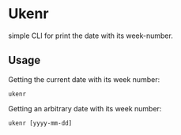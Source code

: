 # Ukenr

simple CLI for print the date with its week-number.

## Usage

Getting the current date with its week number:

`ukenr`

Getting an arbitrary date with its week number:

`ukenr [yyyy-mm-dd]`
